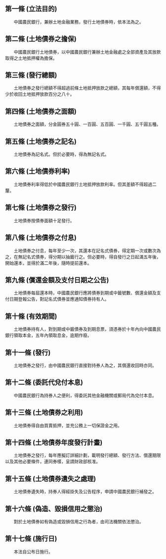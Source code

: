 第一條 (立法目的)
-----------------
　　中國農民銀行，兼辦土地金融業務，發行土地債券時，依本法為之。  


第二條 (土地債券之擔保)
-----------------------
　　中國農民銀行土地債券，以中國農民銀行兼辦土地金融處之全部資產及其放款取得之土地抵押權為擔保。  


第三條 (發行總額)
-----------------
　　土地債券之發行總額不得超過前條土地抵押放款之總額，其每年償還額，不得少於收回土地抵押放款百分之八十。  


第四條 (土地債券之面額)
-----------------------
　　土地債券之面額，分金圓券五十圓、一百圓、五百圓、一千圓、五千圓五種。  


第五條 (土地債券之記名)
-----------------------
　　土地債券為記名式。但於必要時，得為無記名式。  


第六條 (土地債券利率)
---------------------
　　土地債券利率得低於中國農民銀行土地抵押放款利率。但其差額不得超過二釐。  


第七條 (土地債券之發行)
-----------------------
　　土地債券按債券面額十足發行。  


第八條 (土地債券之付息)
-----------------------
　　土地債券之付息，每年至少一次，其還本在記名式債券，得定期一次或數次為之，在無記名式債券，得分期以抽籤行之。但必要時，得自發行之日起滿五年後，開始還本，並得於滿二年後，隨時提前還本。  


第九條 (償還金額及支付日期之公告)
---------------------------------
　　土地債券每屆還本時，中國農民銀行應將債券到期或中籤號數、償還金額及支付日期登報公告，對記名式債券並應通知債券持有人。  


第十條 (有效期間)
-----------------
　　土地債券持有人，對到期或中籤債券及到期息票，須憑券於十年內向中國農民銀行領取本金，五年內領取息金，逾期作廢。  


第十一條 (發行)
---------------
　　土地債券之發行，由中國農民銀行直接對持券人為之，其償還收回時亦同。  


第十二條 (委託代兌付本息)
-------------------------
　　中國農民銀行為持券人之便利，得委託其他金融機關或郵局代為兌付本息。  


第十三條 (土地債券之利用)
-------------------------
　　土地債券得自由買賣抵押，並充公務上一切保證金之用。  


第十四條 (土地債券年度發行計畫)
-------------------------------
　　土地債券之發行，每年應擬訂詳細計劃，載明發行總額、發行方法、償還期限以及其他必要條件，連同券樣，呈請財政部核准。  


第十五條 (土地債券遺失之處理)
-----------------------------
　　土地債券遺失時，持券人得經掛失及公告程序，申請中國農民銀行補發之。  


第十六條 (偽造、毀損信用之懲治)
-------------------------------
　　對於土地債券如有偽造或毀損信用之行為者，由司法機關依法懲治。  


第十七條 (施行日)
-----------------
　　本法自公布日施行。